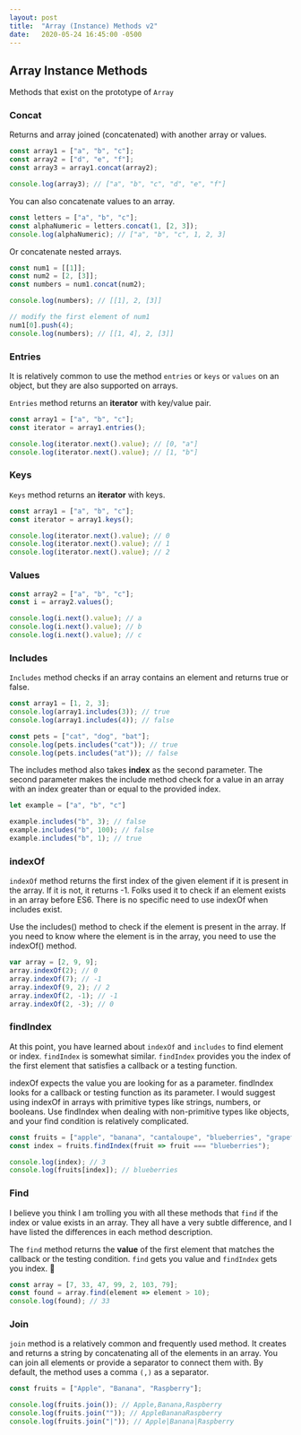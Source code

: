 ```yaml
---
layout: post
title:  "Array (Instance) Methods v2"
date:   2020-05-24 16:45:00 -0500
---
```


## Array Instance Methods

Methods that exist on the prototype of `Array`

### Concat

Returns and array joined (concatenated) with another array or values.

```javascript
const array1 = ["a", "b", "c"];
const array2 = ["d", "e", "f"];
const array3 = array1.concat(array2);

console.log(array3); // ["a", "b", "c", "d", "e", "f"]
```

You can also concatenate values to an array.

```javascript
const letters = ["a", "b", "c"];
const alphaNumeric = letters.concat(1, [2, 3]);
console.log(alphaNumeric); // ["a", "b", "c", 1, 2, 3]
```

Or concatenate nested arrays.

```javascript
const num1 = [[1]];
const num2 = [2, [3]];
const numbers = num1.concat(num2);

console.log(numbers); // [[1], 2, [3]]

// modify the first element of num1
num1[0].push(4);
console.log(numbers); // [[1, 4], 2, [3]]
```

### Entries

It is relatively common to use the method `entries` or `keys` or `values` on an object, but they are also supported on arrays.

`Entries` method returns an **iterator** with key/value pair.

```javascript
const array1 = ["a", "b", "c"];
const iterator = array1.entries();

console.log(iterator.next().value); // [0, "a"]
console.log(iterator.next().value); // [1, "b"]
```

### Keys

`Keys` method returns an **iterator** with keys.

```javascript
const array1 = ["a", "b", "c"];
const iterator = array1.keys();

console.log(iterator.next().value); // 0
console.log(iterator.next().value); // 1
console.log(iterator.next().value); // 2
```

### Values

```javascript
const array2 = ["a", "b", "c"];
const i = array2.values();

console.log(i.next().value); // a
console.log(i.next().value); // b
console.log(i.next().value); // c
```

### Includes

`Includes` method checks if an array contains an element and returns true or false.

```javascript
const array1 = [1, 2, 3];
console.log(array1.includes(3)); // true
console.log(array1.includes(4)); // false

const pets = ["cat", "dog", "bat"];
console.log(pets.includes("cat")); // true
console.log(pets.includes("at")); // false
```

The includes method also takes **index** as the second parameter. The second parameter makes the include method check for a value in an array with an index greater than or equal to the provided index.

```javascript
let example = ["a", "b", "c"]

example.includes("b", 3); // false
example.includes("b", 100); // false
example.includes("b", 1); // true
```

### indexOf

`indexOf` method returns the first index of the given element if it is present in the array. If it is not, it returns -1. Folks used it to check if an element exists in an array before ES6. There is no specific need to use indexOf when includes exist.

Use the includes() method to check if the element is present in the array. If you need to know where the element is in the array, you need to use the indexOf() method.

```javascript
var array = [2, 9, 9];
array.indexOf(2); // 0
array.indexOf(7); // -1
array.indexOf(9, 2); // 2
array.indexOf(2, -1); // -1
array.indexOf(2, -3); // 0
```

### findIndex

At this point, you have learned about `indexOf` and `includes` to find element or index. `findIndex` is somewhat similar. `findIndex` provides you the index of the first element that satisfies a callback or a testing function.

indexOf expects the value you are looking for as a parameter. findIndex looks for a callback or testing function as its parameter. I would suggest using indexOf in arrays with primitive types like strings, numbers, or booleans. Use findIndex when dealing with non-primitive types like objects, and your find condition is relatively complicated.

```javascript
const fruits = ["apple", "banana", "cantaloupe", "blueberries", "grapefruit"];
const index = fruits.findIndex(fruit => fruit === "blueberries");

console.log(index); // 3
console.log(fruits[index]); // blueberries
```

### Find

I believe you think I am trolling you with all these methods that `find` if the index or value exists in an array. They all have a very subtle difference, and I have listed the differences in each method description.

The `find` method returns the **value** of the first element that matches the callback or the testing condition. `find` gets you value and `findIndex` gets you index. 🙂

```javascript
const array = [7, 33, 47, 99, 2, 103, 79];
const found = array.find(element => element > 10);
console.log(found); // 33
```

### Join

`join` method is a relatively common and frequently used method. It creates and returns a string by concatenating all of the elements in an array. You can join all elements or provide a separator to connect them with. By default, the method uses a comma `(,)` as a separator.

```javascript
const fruits = ["Apple", "Banana", "Raspberry"];

console.log(fruits.join()); // Apple,Banana,Raspberry
console.log(fruits.join("")); // AppleBananaRaspberry
console.log(fruits.join("|")); // Apple|Banana|Raspberry
```
